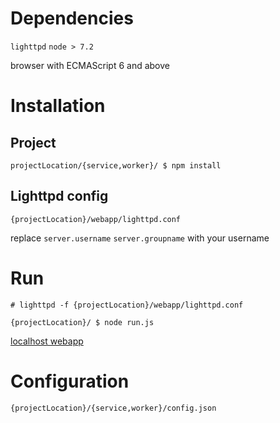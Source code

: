 # Dependencies
`lighttpd`
`node > 7.2`

browser with ECMAScript 6 and above

# Installation
## Project
`projectLocation/{service,worker}/ $ npm install`

## Lighttpd config 
`{projectLocation}/webapp/lighttpd.conf`

replace 
`server.username`
`server.groupname`
with your username

# Run
`# lighttpd -f {projectLocation}/webapp/lighttpd.conf`

`{projectLocation}/ $ node run.js`

[localhost webapp](http://localhost)

# Configuration
`{projectLocation}/{service,worker}/config.json`